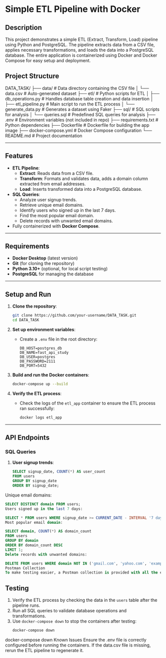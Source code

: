 # Simple ETL Pipeline with Docker

## Description
This project demonstrates a simple ETL (Extract, Transform, Load) pipeline using Python and PostgreSQL. The pipeline extracts data from a CSV file, applies necessary transformations, and loads the data into a PostgreSQL database. The entire application is containerized using Docker and Docker Compose for easy setup and deployment.

## Project Structure
DATA_TASK/
├── data/                  # Data directory containing the CSV file
│   └── data.csv           # Auto-generated dataset
├── etl/                   # Python scripts for ETL
│   ├── db_operations.py   # Handles database table creation and data insertion
│   ├── etl_pipeline.py    # Main script to run the ETL process
│   └── generate_data.py   # Generates a dataset using Faker
├── sql/                   # SQL scripts for analysis
│   └── queries.sql        # Predefined SQL queries for analysis
├── .env                   # Environment variables (not included in repo)
├── requirements.txt       # Python dependencies
├── Dockerfile             # Dockerfile for building the app image
├── docker-compose.yml     # Docker Compose configuration
└── README.md              # Project documentation


---

## Features
- **ETL Pipeline**:
  - **Extract**: Reads data from a CSV file.
  - **Transform**: Formats and validates data, adds a domain column extracted from email addresses.
  - **Load**: Inserts transformed data into a PostgreSQL database.
- **SQL Queries**:
  - Analyze user signup trends.
  - Retrieve unique email domains.
  - Identify users who signed up in the last 7 days.
  - Find the most popular email domain.
  - Delete records with unwanted email domains.
- Fully containerized with **Docker Compose**.

---

## Requirements

- **Docker Desktop** (latest version)
- **Git** (for cloning the repository)
- **Python 3.10+** (optional, for local script testing)
- **PostgreSQL** for managing the database

---

## Setup and Run

1. **Clone the repository**:
    ```bash
    git clone https://github.com/your-username/DATA_TASK.git
    cd DATA_TASK
    ```

2. **Set up environment variables**:
   - Create a `.env` file in the root directory:
      ```env
      DB_HOST=postgres_db
      DB_NAME=fast_api_study
      DB_USER=postgres
      DB_PASSWORD=2111
      DB_PORT=5432
      ```

3. **Build and run the Docker containers**:
    ```bash
    docker-compose up --build
    ```

4. **Verify the ETL process**:
    - Check the logs of the `etl_app` container to ensure the ETL process ran successfully:
      ```bash
      docker logs etl_app
      ```

---

## API Endpoints

### SQL Queries

1. **User signup trends**:
   ```sql
   SELECT signup_date, COUNT(*) AS user_count
   FROM users
   GROUP BY signup_date
   ORDER BY signup_date;
   ```
Unique email domains:

```sql
SELECT DISTINCT domain FROM users;
Users signed up in the last 7 days:
```
```sql
SELECT * FROM users WHERE signup_date >= CURRENT_DATE - INTERVAL '7 days';
Most popular email domain:
```
```sql
SELECT domain, COUNT(*) AS domain_count
FROM users
GROUP BY domain
ORDER BY domain_count DESC
LIMIT 1;
Delete records with unwanted domains:
```
```sql
DELETE FROM users WHERE domain NOT IN ('gmail.com', 'yahoo.com', 'example.com');
Postman Collection
To make testing easier, a Postman collection is provided with all the endpoints defined above.
```
## Testing

1. Verify the ETL process by checking the data in the `users` table after the pipeline runs.
2. Run all SQL queries to validate database operations and transformations.
3. Use `docker-compose down` to stop the containers after testing:
   ```bash
   docker-compose down
   ```



docker-compose down
Known Issues
Ensure the .env file is correctly configured before running the containers.
If the data.csv file is missing, rerun the ETL pipeline to regenerate it.


